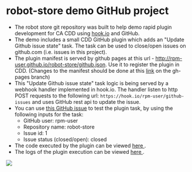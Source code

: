 # robot-store demo GitHub project
- The robot store git repository was built to help demo rapid plugin development for CA CDD using [hook.io](http://hook.io/docs) and GitHub.
- The demo includes a small CDD GitHub plugin which adds an "Update Github issue state" task. The task can be used to close/open issues on github.com (i.e. issues in this project).
- The plugin manifest is served by github pages at this url - http://rpm-user.github.io/robot-store/github.json. Use it to register the plugin in CDD. (Changes to the manifest should be done at this [link](github.json) on the gh-pages branch)
- This "Update Github issue state" task logic is being served by a webhook handler implemented in hook.io. The handler listen to http POST requests to the following url: `https://hook.io/rpm-user/github-issues` and uses GitHub rest api to update the issue.
- You can use [this GitHub issue](https://github.com/rpm-user/robot-store/issues/1) to test the plugin task, by using the following inputs for the task:
  - GitHub user: rpm-user
  - Repository name: robot-store
  - Issue id: 1
  - Issue status (closed/open): closed
- The code executed by the plugin can be viewed [here ](https://hook.io/rpm-user/github-issues/source).
- The logs of the plugin execution can be viewed [here ](https://hook.io/rpm-user/github-issues/logs).

![](https://cloud.githubusercontent.com/assets/14964166/10423929/7f60f950-70d3-11e5-9312-2af20a5956cf.png)
